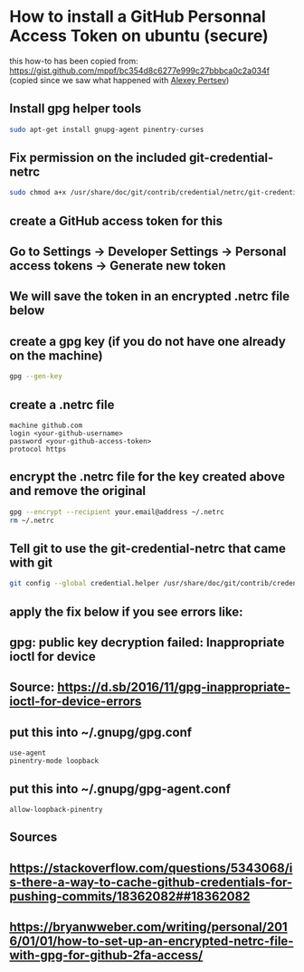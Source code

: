 # How to install a GitHub Personnal Access Token on ubuntu (secure)
this how-to has been copied from: https://gist.github.com/mppf/bc354d8c6277e999c27bbbca0c2a034f
(copied since we saw what happened with [Alexey Pertsev](https://www.dlnews.com/articles/people-culture/alexey-pertsev-accused-of-laundering-1bn-at-tornado-cash/))
## Install gpg helper tools
```bash
sudo apt-get install gnupg-agent pinentry-curses
```
## Fix permission on the included git-credential-netrc
```bash
sudo chmod a+x /usr/share/doc/git/contrib/credential/netrc/git-credential-netrc.perl
```

## create a GitHub access token for this
## Go to Settings -> Developer Settings -> Personal access tokens -> Generate new token
## We will save the token in an encrypted .netrc file below

## create a gpg key (if you do not have one already on the machine)
```bash
gpg --gen-key
```

## create a .netrc file
```
machine github.com
login <your-github-username>
password <your-github-access-token>
protocol https
```

## encrypt the .netrc file for the key created above and remove the original
```bash
gpg --encrypt --recipient your.email@address ~/.netrc
rm ~/.netrc
```

## Tell git to use the git-credential-netrc that came with git
```bash
git config --global credential.helper /usr/share/doc/git/contrib/credential/netrc/git-credential-netrc
```

## apply the fix below if you see errors like:
##   gpg: public key decryption failed: Inappropriate ioctl for device
## Source: https://d.sb/2016/11/gpg-inappropriate-ioctl-for-device-errors

## put this into ~/.gnupg/gpg.conf
```
use-agent 
pinentry-mode loopback
```

## put this into ~/.gnupg/gpg-agent.conf
```
allow-loopback-pinentry
```

## Sources
## https://stackoverflow.com/questions/5343068/is-there-a-way-to-cache-github-credentials-for-pushing-commits/18362082##18362082
## https://bryanwweber.com/writing/personal/2016/01/01/how-to-set-up-an-encrypted-netrc-file-with-gpg-for-github-2fa-access/
